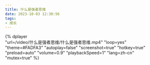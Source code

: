 ```yaml
---
title: 什么是强者思维
date: 2023-10-03 12:30:56
tags:
- 成长
---
```


{%
    dplayer     
    "url=/video/什么是强者思维/什么是强者思维.mp4"
    "loop=yes"
    "theme=#FADFA3"
    "autoplay=false"
    "screenshot=true"
    "hotkey=true"
    "preload=auto"
    "volume=0.9"
    "playbackSpeed=1"
    "lang=zh-cn"
    "mutex=true"
%}

